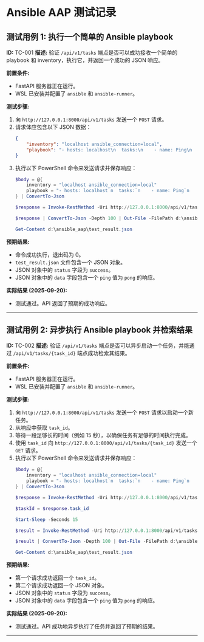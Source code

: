 # Ansible AAP 测试记录

## 测试用例 1: 执行一个简单的 Ansible playbook

**ID:** TC-001
**描述:** 验证 `/api/v1/tasks` 端点是否可以成功接收一个简单的 playbook 和 inventory，执行它，并返回一个成功的 JSON 响应。

**前置条件:**
- FastAPI 服务器正在运行。
- WSL 已安装并配置了 `ansible` 和 `ansible-runner`。

**测试步骤:**
1.  向 `http://127.0.0.1:8000/api/v1/tasks` 发送一个 `POST` 请求。
2.  请求体应包含以下 JSON 数据：
    ```json
    {
        "inventory": "localhost ansible_connection=local",
        "playbook": "- hosts: localhost\n  tasks:\n    - name: Ping\n      ansible.builtin.ping:"
    }
    ```
3.  执行以下 PowerShell 命令来发送请求并保存响应：
    ```powershell
    $body = @{
        inventory = "localhost ansible_connection=local"
        playbook = "- hosts: localhost`n  tasks:`n    - name: Ping`n      ansible.builtin.ping:"
    } | ConvertTo-Json

    $response = Invoke-RestMethod -Uri http://127.0.0.1:8000/api/v1/tasks -Method Post -Body $body -ContentType "application/json" -Verbose

    $response | ConvertTo-Json -Depth 100 | Out-File -FilePath d:\ansible_aap\test_result.json

    Get-Content d:\ansible_aap\test_result.json
    ```

**预期结果:**
- 命令成功执行，退出码为 0。
- `test_result.json` 文件包含一个 JSON 对象。
- JSON 对象中的 `status` 字段为 `success`。
- JSON 对象中的 `data` 字段包含一个 `ping` 值为 `pong` 的响应。

**实际结果 (2025-09-20):**
- 测试通过。API 返回了预期的成功响应。

--- 

## 测试用例 2: 异步执行 Ansible playbook 并检索结果

**ID:** TC-002
**描述:** 验证 `/api/v1/tasks` 端点是否可以异步启动一个任务，并能通过 `/api/v1/tasks/{task_id}` 端点成功检索其结果。

**前置条件:**
- FastAPI 服务器正在运行。
- WSL 已安装并配置了 `ansible` 和 `ansible-runner`。

**测试步骤:**
1.  向 `http://127.0.0.1:8000/api/v1/tasks` 发送一个 `POST` 请求以启动一个新任务。
2.  从响应中获取 `task_id`。
3.  等待一段足够长的时间（例如 15 秒），以确保任务有足够的时间执行完成。
4.  使用 `task_id` 向 `http://127.0.0.1:8000/api/v1/tasks/{task_id}` 发送一个 `GET` 请求。
5.  执行以下 PowerShell 命令来发送请求并保存响应：
    ```powershell
    $body = @{
        inventory = "localhost ansible_connection=local"
        playbook = "- hosts: localhost`n  tasks:`n    - name: Ping`n      ansible.builtin.ping:"
    } | ConvertTo-Json

    $response = Invoke-RestMethod -Uri http://127.0.0.1:8000/api/v1/tasks -Method Post -Body $body -ContentType "application/json"

    $taskId = $response.task_id

    Start-Sleep -Seconds 15

    $result = Invoke-RestMethod -Uri http://127.0.0.1:8000/api/v1/tasks/$taskId

    $result | ConvertTo-Json -Depth 100 | Out-File -FilePath d:\ansible_aap\test_result.json

    Get-Content d:\ansible_aap\test_result.json
    ```

**预期结果:**
- 第一个请求成功返回一个 `task_id`。
- 第二个请求成功返回一个 JSON 对象。
- JSON 对象中的 `status` 字段为 `success`。
- JSON 对象中的 `data` 字段包含一个 `ping` 值为 `pong` 的响应。

**实际结果 (2025-09-20):**
- 测试通过。API 成功地异步执行了任务并返回了预期的结果。

---